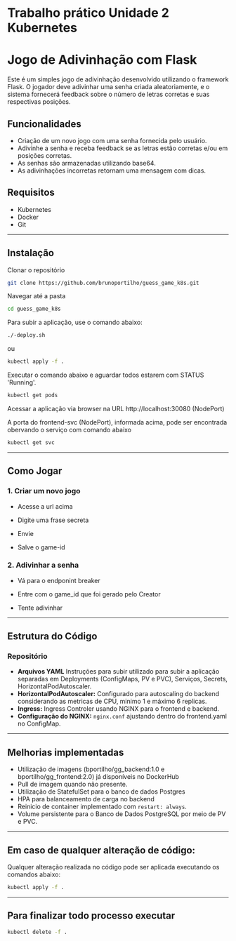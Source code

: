 # Trabalho prático Unidade 2 Kubernetes

# Jogo de Adivinhação com Flask

Este é um simples jogo de adivinhação desenvolvido utilizando o framework Flask. O jogador deve adivinhar uma senha criada aleatoriamente, e o sistema fornecerá feedback sobre o número de letras corretas e suas respectivas posições.

## Funcionalidades

- Criação de um novo jogo com uma senha fornecida pelo usuário.
- Adivinhe a senha e receba feedback se as letras estão corretas e/ou em posições corretas.
- As senhas são armazenadas  utilizando base64.
- As adivinhações incorretas retornam uma mensagem com dicas.
  
## Requisitos

- Kubernetes
- Docker
- Git

---
## Instalação

Clonar o repositório

```bash
git clone https://github.com/brunoportilho/guess_game_k8s.git
```

Navegar até a pasta

```bash
cd guess_game_k8s
```

Para subir a aplicação, use o comando abaixo:

```bash
./-deploy.sh
```

ou

```bash
kubectl apply -f .
```

Executar o comando abaixo e aguardar todos estarem com STATUS 'Running'.

```bash
kubectl get pods
```

Acessar a aplicação via browser na URL http://localhost:30080 (NodePort)

A porta do frontend-svc (NodePort), informada acima, pode ser encontrada obervando o serviço com comando abaixo

```bash
kubectl get svc
```

---
## Como Jogar

### 1. Criar um novo jogo

- Acesse a url acima

- Digite uma frase secreta

- Envie

- Salve o game-id


### 2. Adivinhar a senha

- Vá para o endponint breaker

- Entre com o game_id que foi gerado pelo Creator

- Tente adivinhar

---
## Estrutura do Código

### Repositório

- **Arquivos YAML** Instruções para subir utilizado para subir a aplicação separadas em Deployments (ConfigMaps, PV e PVC), Serviços, Secrets, HorizontalPodAutoscaler.
- **HorizontalPodAutoscaler:** Configurado para autoscaling do backend considerando as metricas de CPU, minimo 1 e máximo 6 replicas.
- **Ingress:** Ingress Controler usando NGINX para o frontend e backend.
- **Configuração do NGINX:** `nginx.conf` ajustando dentro do frontend.yaml no ConfigMap.

---
## Melhorias implementadas

- Utilização de imagens (bportilho/gg_backend:1.0 e bportilho/gg_frontend:2.0) já disponíveis no DockerHub
- Pull de imagem quando não presente.
- Utilização de StatefulSet para o banco de dados Postgres
- HPA para balanceamento de carga no backend
- Reinicio de container implementado com `restart: always`.
- Volume persistente para o Banco de Dados PostgreSQL por meio de PV e PVC.

---
## Em caso de qualquer alteração de código:
Qualquer alteração realizada no código pode ser aplicada executando os comandos abaixo: 

```bash
kubectl apply -f .
```

---
## Para finalizar todo processo executar

```bash
kubectl delete -f .
```

